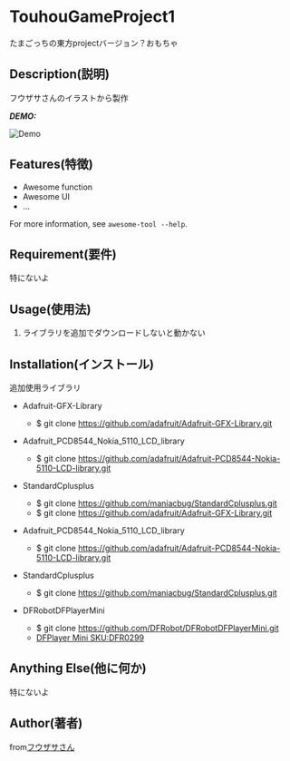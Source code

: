 # TouhouGameProject1

たまごっちの東方projectバージョン？おもちゃ

## Description(説明)

フウザサさんのイラストから製作

***DEMO:***

![Demo](https://image-url.gif)

## Features(特徴)

- Awesome function
- Awesome UI
- ...

For more information, see `awesome-tool --help`.

## Requirement(要件)

特にないよ

## Usage(使用法)

1. ライブラリを追加でダウンロードしないと動かない

## Installation(インストール)

追加使用ライブラリ
- Adafruit-GFX-Library
	- $ git clone https://github.com/adafruit/Adafruit-GFX-Library.git

- Adafruit_PCD8544_Nokia_5110_LCD_library
	- $ git clone https://github.com/adafruit/Adafruit-PCD8544-Nokia-5110-LCD-library.git

- StandardCplusplus
	- $ git clone https://github.com/maniacbug/StandardCplusplus.git
	- $ git clone https://github.com/adafruit/Adafruit-GFX-Library.git

- Adafruit_PCD8544_Nokia_5110_LCD_library
	- $ git clone https://github.com/adafruit/Adafruit-PCD8544-Nokia-5110-LCD-library.git

- StandardCplusplus
	- $ git clone https://github.com/maniacbug/StandardCplusplus.git

- DFRobotDFPlayerMini
	- $ git clone https://github.com/DFRobot/DFRobotDFPlayerMini.git
	- [DFPlayer Mini SKU:DFR0299](https://www.dfrobot.com/wiki/index.php/DFPlayer_Mini_SKU:DFR0299)

## Anything Else(他に何か)

特にないよ

## Author(著者)

from[フウザサさん](http://seiga.nicovideo.jp/seiga/im6459594)

